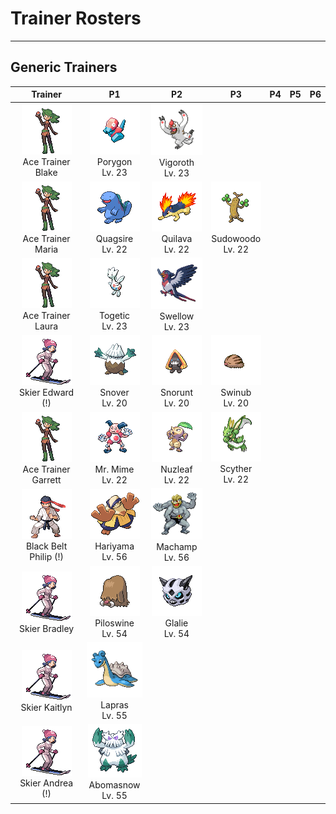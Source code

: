 # Trainer Rosters

---

## Generic Trainers

| Trainer | P1 | P2 | P3 | P4 | P5 | P6 |
|:-------:|:--:|:--:|:--:|:--:|:--:|:--:|
| ![Ace Trainer Blake](../../assets/trainers/ace_trainer.png)<br>Ace Trainer Blake | ![Porygon](../../assets/sprites/porygon/front.gif)<br>Porygon<br>Lv. 23 | ![Vigoroth](../../assets/sprites/vigoroth/front.gif)<br>Vigoroth<br>Lv. 23 |
| ![Ace Trainer Maria](../../assets/trainers/ace_trainer.png)<br>Ace Trainer Maria | ![Quagsire](../../assets/sprites/quagsire/front.gif)<br>Quagsire<br>Lv. 22 | ![Quilava](../../assets/sprites/quilava/front.gif)<br>Quilava<br>Lv. 22 | ![Sudowoodo](../../assets/sprites/sudowoodo/front.gif)<br>Sudowoodo<br>Lv. 22 |
| ![Ace Trainer Laura](../../assets/trainers/ace_trainer.png)<br>Ace Trainer Laura | ![Togetic](../../assets/sprites/togetic/front.gif)<br>Togetic<br>Lv. 23 | ![Swellow](../../assets/sprites/swellow/front.gif)<br>Swellow<br>Lv. 23 |
| ![Skier Edward (!)](../../assets/trainers/skier.png)<br>Skier Edward (!) | ![Snover](../../assets/sprites/snover/front.gif)<br>Snover<br>Lv. 20 | ![Snorunt](../../assets/sprites/snorunt/front.gif)<br>Snorunt<br>Lv. 20 | ![Swinub](../../assets/sprites/swinub/front.gif)<br>Swinub<br>Lv. 20 |
| ![Ace Trainer Garrett](../../assets/trainers/ace_trainer.png)<br>Ace Trainer Garrett | ![Mr. Mime](../../assets/sprites/mr-mime/front.gif)<br>Mr. Mime<br>Lv. 22 | ![Nuzleaf](../../assets/sprites/nuzleaf/front.gif)<br>Nuzleaf<br>Lv. 22 | ![Scyther](../../assets/sprites/scyther/front.gif)<br>Scyther<br>Lv. 22 |
| ![Black Belt Philip (!)](../../assets/trainers/black_belt.png)<br>Black Belt Philip (!) | ![Hariyama](../../assets/sprites/hariyama/front.gif)<br>Hariyama<br>Lv. 56 | ![Machamp](../../assets/sprites/machamp/front.gif)<br>Machamp<br>Lv. 56 |
| ![Skier Bradley](../../assets/trainers/skier.png)<br>Skier Bradley | ![Piloswine](../../assets/sprites/piloswine/front.gif)<br>Piloswine<br>Lv. 54 | ![Glalie](../../assets/sprites/glalie/front.gif)<br>Glalie<br>Lv. 54 |
| ![Skier Kaitlyn](../../assets/trainers/skier.png)<br>Skier Kaitlyn | ![Lapras](../../assets/sprites/lapras/front.gif)<br>Lapras<br>Lv. 55 |
| ![Skier Andrea (!)](../../assets/trainers/skier.png)<br>Skier Andrea (!) | ![Abomasnow](../../assets/sprites/abomasnow/front.gif)<br>Abomasnow<br>Lv. 55 |
